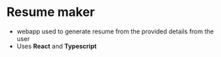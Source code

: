 # Resume maker

- webapp used to generate resume from the provided details from the user
- Uses **React** and **Typescript**
